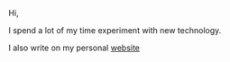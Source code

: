 Hi,

I spend a lot of my time experiment with new technology.

I also write on my personal [website](https://shivan.dev)